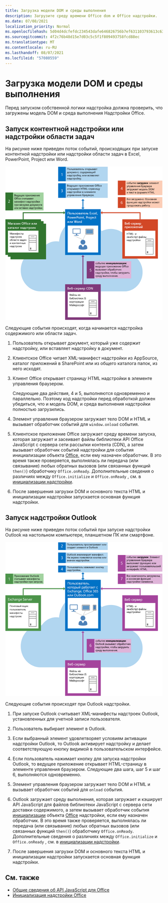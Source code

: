 ```yaml
---
title: Загрузка модели DOM и среды выполнения
description: Загрузите среду времени Office dom и Office надстройки.
ms.date: 07/08/2021
localization_priority: Normal
ms.openlocfilehash: 5d04d4dcfefdc234543dafe646826756b7ef631103793613c6396ff8c40d61d2
ms.sourcegitcommit: 4f2c76b48d15e7d03c5c5f1f809493758fcd88ec
ms.translationtype: MT
ms.contentlocale: ru-RU
ms.lasthandoff: 08/07/2021
ms.locfileid: "57080559"
---
```

# <a name="loading-the-dom-and-runtime-environment"></a>Загрузка модели DOM и среды выполнения

Перед запуском собственной логики надстройка должна проверить, что загружены модель DOM и среда выполнения Надстройки Office.

## <a name="startup-of-a-content-or-task-pane-add-in"></a>Запуск контентной надстройки или надстройки области задач

На рисунке ниже приведен поток событий, происходящих при запуске контентной надстройки или надстройки области задач в Excel, PowerPoint, Project или Word.

![Flow событий при запуске надстройки содержимого или области задач.](../images/office15-app-sdk-loading-dom-agave-runtime.png)

Следующие события происходят, когда начинается надстройка содержимого или области задач.

1. Пользователь открывает документ, который уже содержит надстройку, или вставляет надстройку в документ.

2. Клиентское Office читает XML-манифест надстройки из AppSource, каталог приложений в SharePoint или из общего каталога папок, из него исходят.

3. Клиент Office открывает страницу HTML надстройки в элементе управления браузером.

    Следующие два действия, 4 и 5, выполняются одновременно и параллельно. Поэтому код надстройки перед обработкой должен убедиться, что и модель DOM, и среда выполнения надстройки полностью загрузились.

4. Элемент управления браузером загружает тело DOM и HTML и вызывает обработчик событий для `window.onload` события.

5. Клиентское приложение Office загружает среду времени запуска, которая загружает и засеивает файлы библиотеки API Office JavaScript с сервера сети рассылки контента (CDN), а [](/javascript/api/office#Office_initialize_reason_) затем вызывает обработчик событий надстройки для события инициализации объекта [Office,](/javascript/api/office) если ему назначен обработчик. В это время также проверяется, выполнялась ли передача (или связывание) любых обратных вызовов (или связанных функций `then()`) обработчику `Office.onReady`. Дополнительные сведения о различиях между `Office.initialize` и `Office.onReady` , см. в [инициализации надстройки](initialize-add-in.md).

6. После завершения загрузки DOM и основного текста HTML и инициализации надстройки запускается основная функция надстройки.

## <a name="startup-of-an-outlook-add-in"></a>Запуск надстройки Outlook

На рисунке ниже приведен поток событий при запуске надстройки Outlook на настольном компьютере, планшетном ПК или смартфоне.

![Flow событий при Outlook надстройки.](../images/outlook15-loading-dom-agave-runtime.png)

Следующие события происходят при Outlook надстройки.

1. При запуске Outlook считывает XML-манифесты надстроек Outlook, установленных для учетной записи пользователя.

2. Пользователь выбирает элемент в Outlook.

3. Если выбранный элемент удовлетворяет условиям активации надстройки Outlook, то Outlook активирует надстройку и делает соответствующую кнопку видимой в пользовательском интерфейсе.

4. Если пользователь нажимает кнопку для запуска надстройки Outlook, то ведущее приложение открывает HTML-страницу в элементе управления браузером. Следующие два шага, шаг 5 и шаг 6, выполняются одновременно.

5. Элемент управления браузером загружает тело DOM и HTML и вызывает обработчик событий для `onload` события.

6. Outlook загружает среду выполнения, которая загружает и кэширует API JavaScript для файлов библиотеки JavaScript с сервера сети доставки содержимого, а затем вызывает обработчик события [инициализации](/javascript/api/office#Office_initialize_reason_) объекта [Office](/javascript/api/office) надстройки, если ему назначен обработчик. В это время также проверяется, выполнялась ли передача (или связывание) любых обратных вызовов (или связанных функций `then()`) обработчику `Office.onReady`. Дополнительные сведения о различиях между `Office.initialize` и `Office.onReady` , см. в [инициализации надстройки](initialize-add-in.md).

7. После завершения загрузки DOM и основного текста HTML и инициализации надстройки запускается основная функция надстройки.

## <a name="see-also"></a>См. также

- [Общие сведения об API JavaScript для Office](understanding-the-javascript-api-for-office.md)
- [Инициализация надстройки Office](initialize-add-in.md)
